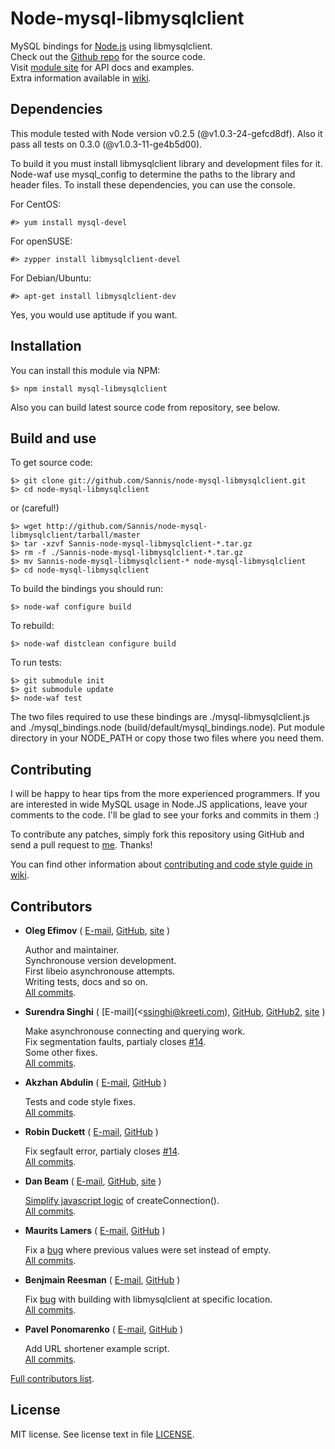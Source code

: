 Node-mysql-libmysqlclient
=========================

MySQL bindings for [Node.js] using libmysqlclient.  
Check out the [Github repo] for the source code.  
Visit [module site] for API docs and examples.  
Extra information available in [wiki].

[Node.js]: http://nodejs.org/
[Github repo]: https://github.com/Sannis/node-mysql-libmysqlclient
[module site]: http://sannis.github.com/node-mysql-libmysqlclient
[wiki]: https://github.com/Sannis/node-mysql-libmysqlclient/wiki


Dependencies
------------

This module tested with Node version v0.2.5 (@v1.0.3-24-gefcd8df).
Also it pass all tests on 0.3.0 (@v1.0.3-11-ge4b5d00).

To build it you must install libmysqlclient library and development files for it.
Node-waf use mysql_config to determine the paths to the library and header files.
To install these dependencies, you can use the console.

For CentOS:

    #> yum install mysql-devel

For openSUSE:

    #> zypper install libmysqlclient-devel

For Debian/Ubuntu:

    #> apt-get install libmysqlclient-dev

Yes, you would use aptitude if you want.


Installation
------------

You can install this module via NPM:

    $> npm install mysql-libmysqlclient

Also you can build latest source code from repository, see below.


Build and use
-------------

To get source code:

    $> git clone git://github.com/Sannis/node-mysql-libmysqlclient.git
    $> cd node-mysql-libmysqlclient

or (careful!)

    $> wget http://github.com/Sannis/node-mysql-libmysqlclient/tarball/master
    $> tar -xzvf Sannis-node-mysql-libmysqlclient-*.tar.gz
    $> rm -f ./Sannis-node-mysql-libmysqlclient-*.tar.gz
    $> mv Sannis-node-mysql-libmysqlclient-* node-mysql-libmysqlclient
    $> cd node-mysql-libmysqlclient

To build the bindings you should run:

    $> node-waf configure build

To rebuild:

    $> node-waf distclean configure build

To run tests:

    $> git submodule init
    $> git submodule update
    $> node-waf test

The two files required to use these bindings are ./mysql-libmysqlclient.js and
./mysql\_bindings.node (build/default/mysql\_bindings.node).
Put module directory in your NODE_PATH or copy those two files where you need them.


Contributing
------------

I will be happy to hear tips from the more experienced programmers.
If you are interested in wide MySQL usage in Node.JS applications,
leave your comments to the code.
I'll be glad to see your forks and commits in them :)

To contribute any patches, simply fork this repository using GitHub
and send a pull request to [me](https://github.com/Sannis). Thanks!

You can find other information about [contributing and code style guide in wiki](https://github.com/Sannis/node-mysql-libmysqlclient/wiki/contributing).


Contributors
------------

* **Oleg Efimov** ( [E-mail](efimovov@gmail.com), [GitHub](https://github.com/Sannis), [site](http://sannis.ru) \)

  Author and maintainer.  
  Synchronouse version development.  
  First libeio asynchronouse attempts.  
  Writing tests, docs and so on.  
  [All commits](https://github.com/Sannis/node-mysql-libmysqlclient/commits/master?author=Sannis).

* **Surendra Singhi** ( [E-mail](<ssinghi@kreeti.com), [GitHub](https://github.com/ssinghi), [GitHub2](https://github.com/kreetitech), [site](http://ssinghi.kreeti.com) \)

  Make asynchronouse connecting and querying work.  
  Fix segmentation faults, partialy closes [#14](https://github.com/Sannis/node-mysql-libmysqlclient/issues/14/find).  
  Some other fixes.  
  [All commits](https://github.com/Sannis/node-mysql-libmysqlclient/commits/master?author=ssinghi).

* **Akzhan Abdulin** ( [E-mail](akzhan.abdulin@gmail.com), [GitHub](https://github.com/akzhan) \)

  Tests and code style fixes.  
  [All commits](https://github.com/Sannis/node-mysql-libmysqlclient/commits/master?author=akzhan).

* **Robin Duckett** ( [E-mail](robin.duckett@gmail.com), [GitHub](https://github.com/robinduckett) \)

  Fix segfault error, partialy closes [#14](https://github.com/Sannis/node-mysql-libmysqlclient/issues/14/find).  
  [All commits](https://github.com/Sannis/node-mysql-libmysqlclient/commits/master?author=robinduckett).
  
* **Dan Beam** ( [E-mail](dan@danbeam.org), [GitHub](https://github.com/danbeam), [site](http://danbeam.org) \)

  [Simplify javascript logic](https://github.com/Sannis/node-mysql-libmysqlclient/commit/97040c3e7a5d4673ca6f340d8a9bc69da8e398d8) of createConnection().  
  [All commits](https://github.com/Sannis/node-mysql-libmysqlclient/commits/master?author=danbeam).

* **Maurits Lamers** ( [E-mail](maurits@weidestraat.nl), [GitHub](https://github.com/mauritslamers) \)

  Fix a [bug](https://github.com/Sannis/node-mysql-libmysqlclient/commit/c4071181404362b60b9d3a3aed9784b25459fffa) where previous values were set instead of empty.  
  [All commits](https://github.com/Sannis/node-mysql-libmysqlclient/commits/master?author=mauritslamers).

* **Benjmain Reesman** ( [E-mail](ben.reesman@gmail.com), [GitHub](https://github.com/benreesman) \)

  Fix [bug](https://github.com/Sannis/node-mysql-libmysqlclient/commit/46dc9ccf266b39d67ed9e6796a178278ccc153a2) with building with libmysqlclient at specific location.  
  [All commits](https://github.com/Sannis/node-mysql-libmysqlclient/commits/master?author=benreesman).

* **Pavel Ponomarenko** ( [E-mail](shocksilien@gmail.com), [GitHub](https://github.com/theshock) \)

  Add URL shortener example script.  
  [All commits](https://github.com/Sannis/node-mysql-libmysqlclient/commits/master?author=theshock).

[Full contributors list](https://github.com/Sannis/node-mysql-libmysqlclient/contributors).


License
-------

MIT license. See license text in file [LICENSE](https://github.com/Sannis/node-mysql-libmysqlclient/blob/master/LICENSE).

